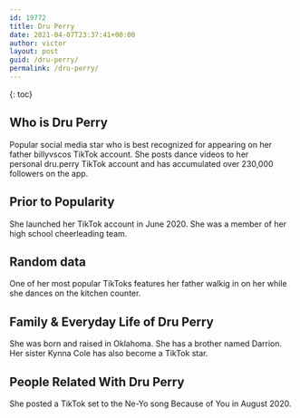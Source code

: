 ```yaml
---
id: 19772
title: Dru Perry
date: 2021-04-07T23:37:41+00:00
author: victor
layout: post
guid: /dru-perry/
permalink: /dru-perry/
---
```



{: toc}


## Who is Dru Perry



Popular social media star who is best recognized for appearing on her father billyvscos TikTok account. She posts dance videos to her personal dru.perry TikTok account and has accumulated over 230,000 followers on the app. 

                
                
                
## Prior to Popularity



She launched her TikTok account in June 2020. She was a member of her high school cheerleading team. 

                
                
                
## Random data



One of her most popular TikToks features her father walkig in on her while she dances on the kitchen counter.

                
                
                
## Family & Everyday Life of Dru Perry



She was born and raised in Oklahoma. She has a brother named Darrion. Her sister Kynna Cole has also become a TikTok star.

                
                
                
## People Related With Dru Perry



She posted a TikTok set to the Ne-Yo song Because of You in August 2020. 

                
              
            
          
          
          